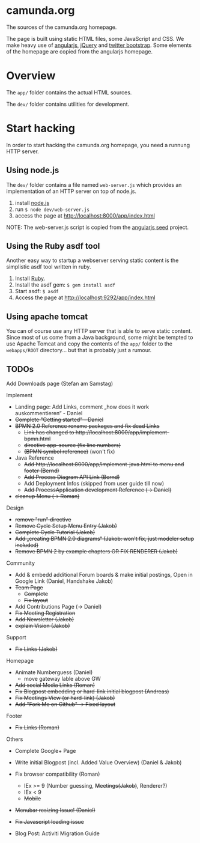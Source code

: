 camunda.org
===========

The sources of the camunda.org homepage.

The page is built using static HTML files, some JavaScript and CSS.
We make heavy use of [angularjs](http://angularjs.org/), [jQuery](http://jquery.com/) and [twitter bootstrap](http://twitter.github.com/bootstrap).
Some elements of the homepage are copied from the angularjs homepage.

Overview
========

The `app/` folder contains the actual HTML sources.

The `dev/` folder contains utilities for development.

Start hacking
=============

In order to start hacking the camunda.org homepage, you need a runnung HTTP server.

Using node.js
-------------

The `dev/` folder contains a file named `web-server.js` which provides an implementation of an HTTP server on top of node.js.

1. install [node.js](http://nodejs.org/)
2. run `$ node dev/web-server.js`
3. access the page at [http://localhost:8000/app/index.html](http://localhost:8000/app/index.html)

NOTE: The web-server.js script is copied from the [angularjs seed](https://github.com/angular/angular-seed) project.

Using the Ruby asdf tool
------------------------
Another easy way to startup a webserver serving static content is the simplistic asdf tool written in ruby.

1. Install [Ruby](http://www.ruby-lang.org/en/downloads/).
2. Install the asdf gem: `$ gem install asdf`
3. Start asdf: `$ asdf`
4. Access the page at [http://localhost:9292/app/index.html](http://localhost:9292/app/index.html)

Using apache tomcat
-------------------
You can of course use any HTTP server that is able to serve static content. Since most of us come from a Java background, some might be tempted to use Apache Tomcat and copy the contents of the `app/` folder to the `webapps/ROOT` directory... but that is probably just a rumour.

TODOs
-----

Add Downloads page (Stefan am Samstag)

Implement
  * Landing page: Add Links, comment „how does it work auskommentieren“ - Daniel
  * ~~Complete "Getting started" - Daniel~~
  * ~~BPMN 2.0 Reference rename packages and fix dead Links~~
    * ~~Link has changed to http://localhost:8000/app/implement-bpmn.html~~
    * ~~directive app-source (fix line numbers)~~
    * ~~(BPMN symbol reference)~~ (won't fix)
  * Java Reference
    * ~~Add http://localhost:8000/app/implement-java.html to menu and footer  (Bernd)~~
    * ~~Add Process Diagram API Link (Bernd)~~
    * Add Deployment Infos (skipped from user guide till now)
    * ~~Add ProcessApplication development Reference (-> Daniel)~~
  * ~~cleanup Menu (-> Roman)~~  
  
Design
  * ~~remove "run" directive~~
  * ~~Remove Cycle Setup Menu Entry (Jakob)~~
  * ~~Complete Cycle Tutorial (Jakob)~~
  * ~~Add „creating BPMN 2.0 diagrams“ (Jakob: won't fix, just modeler setup included)~~
  * ~~Remove BPMN 2 by example chapters OR FIX RENDERER (Jakob)~~

Community 
  * Add & embedd additional Forum boards & make initial postings, Open in Google Link (Daniel, Handshake Jakob)
  * ~~Team Page~~
    * ~~Complete~~
    * ~~Fix layout~~
  * Add Contributions Page (-> Daniel)
  * ~~Fix Meeting Registration~~
  * ~~Add Newsletter (Jakob)~~
  * ~~explain Vision (Jakob)~~
 
Support 
  * ~~Fix Links (Jakob)~~

Homepage 
  * Animate Numberguess  (Daniel)
    * move gateway lable above GW
  * ~~Add social Media Links (Roman)~~
  * ~~Fix Blogpost embedding or hard-link initial blogpost (Andreas)~~
  * ~~Fix Meetings View (or hard-link) (Jakob)~~
  * ~~Add "Fork Me on Github" -> Fixed layout~~

Footer
  * ~~Fix Links (Roman)~~

Others
 * Complete Google+ Page
 * Write initial Blogpost (incl. Added Value Overview) (Daniel & Jakob)
 * Fix browser compatibility (Roman)
   * IEx >= 9 (Number guessing, ~~Meetings(Jakob)~~, Renderer?)
   * IEx < 9 
   * ~~Mobile~~
 * ~~Menubar resizing Issue! (Daniel)~~

 * ~~Fix Javascript loading issue~~
 * Blog Post: Activiti Migration Guide
